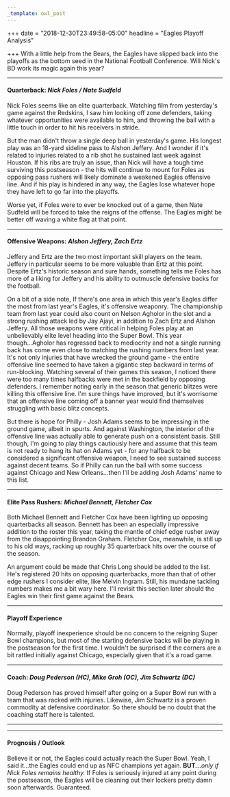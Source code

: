 ```yaml
---
_template: owl_post
---
```



+++
date = "2018-12-30T23:49:58-05:00"
headline = "Eagles Playoff Analysis"

+++
With a little help from the Bears, the Eagles have slipped back into the playoffs as the bottom seed in the National Football Conference. Will Nick's BD work its magic again this year?

***

#### Quarterback: _Nick Foles / Nate Sudfeld_

Nick Foles seems like an elite quarterback. Watching film from yesterday's game against the Redskins, I saw him looking off zone defenders, taking whatever opportunities were available to him, and throwing the ball with a little touch in order to hit his receivers in stride.

But the man didn't throw a single deep ball in yesterday's game. His longest play was an 18-yard sideline pass to Alshon Jeffery. And I wonder if it's related to injuries related to a rib shot he sustained last week against Houston. If his ribs are truly an issue, than Nick will have a tough time surviving this postseason -  the hits will continue to mount for Foles as opposing pass rushers will likely dominate a weakened Eagles offensive line. And if his play is hindered in any way, the Eagles lose whatever hope they have left to go far into the playoffs.

Worse yet, if Foles were to ever be knocked out of a game, then Nate Sudfeld will be forced to take the reigns of the offense. The Eagles might be better off waving a white flag at that point.

***

#### Offensive Weapons: _Alshon Jeffery, Zach Ertz_

Jeffery and Ertz are the two most important skill players on the team. Jeffery in particular seems to be more valuable than Ertz at this point. Despite Ertz's historic season and sure hands, something tells me Foles has more of a liking for Jeffery and his ability to outmuscle defensive backs for the football.

On a bit of a side note, If there's one area in which this year's Eagles differ the most from last year's Eagles, it's offensive weaponry. The championship team from last year could also count on Nelson Agholor in the slot and a strong rushing attack led by Jay Ajayi, in addition to Zach Ertz and Alshon Jeffery. All those weapons were critical in helping Foles play at an unbelievably elite level heading into the Super Bowl. This year though...Agholor has regressed back to mediocrity and not a single running back has come even close to matching the rushing numbers from last year. It's not only injuries that have wrecked the ground game - the entire offensive line seemed to have taken a gigantic step backward in terms of run-blocking. Watching several of their games this season, I noticed there were too many times halfbacks were met in the backfield by opposing defenders. I remember noting early in the season that generic blitzes were killing this offensive line. I'm sure things have improved, but it's worrisome that an offensive line coming off a banner year would find themselves struggling with basic blitz concepts.

But there is hope for Philly - Josh Adams seems to be impressing in the ground game, albeit in spurts. And against Washington, the interior of the offensive line was actually able to generate push on a consistent basis. Still though, I'm going to play things cautiously here and assume that this team is not ready to hang its hat on Adams yet - for any halfback to be considered a significant offensive weapon, I need to see sustained success against decent teams. So if Philly can run the ball with some success against Chicago and New Orleans...then I'll be adding Josh Adams' name to this list.

***

#### Elite Pass Rushers: _Michael Bennett, Fletcher Cox_

Both Michael Bennett and Fletcher Cox have been lighting up opposing quarterbacks all season. Bennett has been an especially impressive addition to the roster this year, taking the mantle of chief edge rusher away from the disappointing Brandon Graham. Fletcher Cox, meanwhile, is still up to his old ways, racking up roughly 35 quarterback hits over the course of the season.

An argument could be made that Chris Long should be added to the list. He's registered 20 hits on opposing quarterbacks, more than that of other edge rushers I consider elite, like Melvin Ingram. Still, his mundane tackling numbers makes me a bit wary here. I'll revisit this section later should the Eagles win their first game against the Bears.

***

#### Playoff Experience

Normally, playoff inexperience should be no concern to the reigning Super Bowl champions, but most of the starting defensive backs will be playing in the postseason for the first time. I wouldn't be surprised if the corners are a bit rattled initially against Chicago, especially given that it's a road game.

***

#### Coach: _Doug Pederson (HC), Mike Groh (OC), Jim Schwartz (DC)_

Doug Pederson has proved himself after going on a Super Bowl run with a team that was racked with injuries. Likewise, Jim Schwartz is a proven commodity at defensive coordinator. So there should be no doubt that the coaching staff here is talented.

***

***

#### Prognosis / Outlook

Believe it or not, the Eagles could actually reach the Super Bowl. Yeah, I said it...the Eagles could end up as NFC champions yet again. **BUT...**_only if  Nick Foles remains healthy._ If Foles is seriously injured at any point during the postseason, the Eagles will be cleaning out their lockers pretty damn soon afterwards. Guaranteed.
